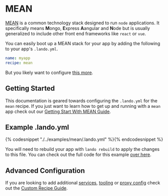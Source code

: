 MEAN
====

[MEAN](http://mean.io/) is a common technology stack designed to run `node` applications. It specifically means **M**ongo, **E**xpress **A**angular and **N**ode but is usually generalized to include other front end frameworks like `react` or `vue`.

You can easily boot up a MEAN stack for your app by adding the following to your app's `.lando.yml`.

```yml
name: myapp
recipe: mean
```

But you likely want to configure [this more](#example).

Getting Started
---------------

This documentation is geared towards configuring the `.lando.yml` for the `mean` recipe. If you just want to learn how to get up and running with a `mean` app check out our [Getting Start With MEAN Guide](./../tutorials/mean.md).

Example .lando.yml
------------------

{% codesnippet "./../examples/mean/.lando.yml" %}{% endcodesnippet %}

You will need to rebuild your app with `lando rebuild` to apply the changes to this file. You can check out the full code for this example [over here](https://github.com/lando/lando/tree/master/examples/mean).

Advanced Configuration
----------------------

If you are looking to add additional [services](./../config/services.md), [tooling](./../config/tooling.md) or [proxy config](./../config/proxy.md) check out the [Custom Recipe Guide](./../tutorials/custom.md).
